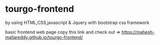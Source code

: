 # tourgo-frontend
by using HTML,CSS,javascript & Jquery
with bootstrap css framework

basic frontend web page 
copy this link and check out =>   https://mahesh-mallareddy.github.io/tourgo-frontend/
